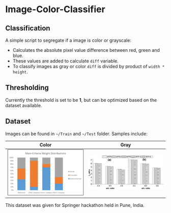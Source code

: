 # Image-Color-Classifier

## Classification 

A simple script to segregate if a image is color or grayscale:
 * Calculates the absolute pixel value difference between red, green and blue.
 * These values are added to calculate ``` diff ``` variable.
 * To classify images as gray or color ``` diff ``` is divided by product of ``` width * height ```.

## Thresholding

Currently the threshold is set to be **1**, but can be optimized based on the dataset available.

## Dataset

Images can be found in ``` ~/Train ```  and ``` ~/Test ``` folder. Samples include:

Color                                            |  Gray
:-----------------------------------------------:|:-------------------------:
<img src="Images/clr_train_3.jpg" width="400" >  |  <img src="Images/gry_train_4.jpg" width="400" >

This dataset was given for Springer hackathon held in Pune, India.
